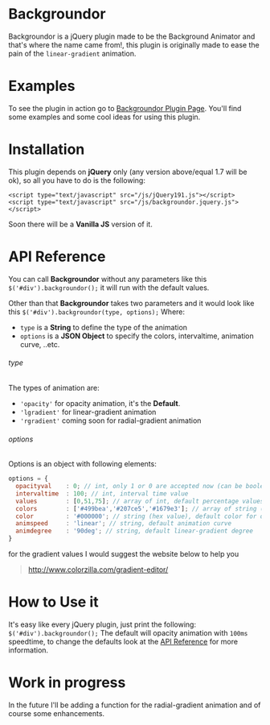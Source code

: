 # Backgroundor
Backgroundor is a jQuery plugin made to be the Background Animator and that's where the name came from!, this plugin is originally made to ease the pain of the `linear-gradient` animation.

# Examples
  To see the plugin in action go to [Backgroundor Plugin Page](http://khaledelansari.com/backgroundor/). You'll find some examples and some cool ideas for using this plugin.

# Installation
  This plugin depends on **jQuery** only (any version above/equal 1.7 will be ok), so all you have to do is the following:
  ```
  <script type="text/javascript" src="/js/jQuery191.js"></script>
  <script type="text/javascript" src="/js/backgroundor.jquery.js"></script>
  ```
  Soon there will be a **Vanilla JS** version of it.

# API Reference
  You can call **Backgroundor** without any parameters like this `$('#div').backgroundor();` it will run with the default values.

  Other than that **Backgroundor** takes two parameters and it would look like this `$('#div').backgroundor(type, options);` Where:
  - `type` is a **String** to define the type of the animation
  - `options` is a **JSON Object** to specify the colors, intervaltime, animation curve, ..etc.

  ###### type
  The types of animation are:
  - `'opacity'` for opacity animation, it's the **Default**.
  - `'lgradient'` for linear-gradient animation
  - `'rgradient'` coming soon for radial-gradient animation

  ###### options
  Options is an object with following elements:
  ```javascript
  options = {
    opacityval    : 0; // int, only 1 or 0 are accepted now (can be boolean too)
    intervaltime  : 100; // int, interval time value
    values        : [0,51,75]; // array of int, default percentage values for the linear gradient colors
    colors        : ['#499bea','#207ce5','#1679e3']; // array of string (hex values), default colors for the linear gradient
    color         : '#000000'; // string (hex value), default color for opacity animation
    animspeed     : 'linear'; // string, default animation curve
    animdegree    : '90deg'; // string, default linear-gradient degree
  }
  ```

  for the gradient values I would suggest the website below to help you
  > http://www.colorzilla.com/gradient-editor/

# How to Use it
  It's easy like every jQuery plugin, just print the following:
  `$('#div').backgroundor();`
  The default will opacity animation with `100ms` speedtime, to change the defaults look at the [API Reference](https://github.com/KhaledElAnsari/backgroundor#api-reference) for more information.

# Work in progress
  In the future I'll be adding a function for the radial-gradient animation and of course some enhancements.
